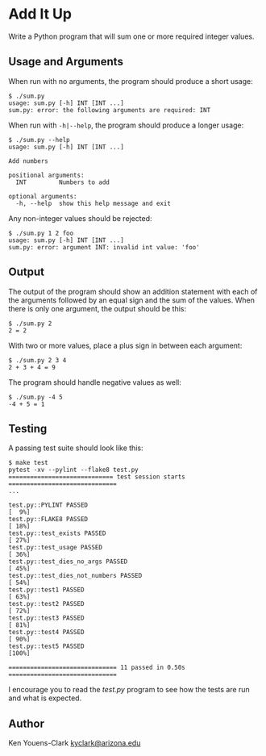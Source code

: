 # Add It Up

Write a Python program that will sum one or more required integer values.

## Usage and Arguments

When run with no arguments, the program should produce a short usage:

```
$ ./sum.py
usage: sum.py [-h] INT [INT ...]
sum.py: error: the following arguments are required: INT
```

When run with `-h|--help`, the program should produce a longer usage:

```
$ ./sum.py --help
usage: sum.py [-h] INT [INT ...]

Add numbers

positional arguments:
  INT         Numbers to add

optional arguments:
  -h, --help  show this help message and exit
```

Any non-integer values should be rejected:

```
$ ./sum.py 1 2 foo
usage: sum.py [-h] INT [INT ...]
sum.py: error: argument INT: invalid int value: 'foo'
```

## Output

The output of the program should show an addition statement with each of the arguments followed by an equal sign and the sum of the values.
When there is only one argument, the output should be this:

```
$ ./sum.py 2
2 = 2
```

With two or more values, place a plus sign in between each argument:

```
$ ./sum.py 2 3 4
2 + 3 + 4 = 9
```

The program should handle negative values as well:

```
$ ./sum.py -4 5
-4 + 5 = 1
```

## Testing

A passing test suite should look like this:

```
$ make test
pytest -xv --pylint --flake8 test.py
============================= test session starts ==============================
...

test.py::PYLINT PASSED                                                   [  9%]
test.py::FLAKE8 PASSED                                                   [ 18%]
test.py::test_exists PASSED                                              [ 27%]
test.py::test_usage PASSED                                               [ 36%]
test.py::test_dies_no_args PASSED                                        [ 45%]
test.py::test_dies_not_numbers PASSED                                    [ 54%]
test.py::test1 PASSED                                                    [ 63%]
test.py::test2 PASSED                                                    [ 72%]
test.py::test3 PASSED                                                    [ 81%]
test.py::test4 PASSED                                                    [ 90%]
test.py::test5 PASSED                                                    [100%]

============================== 11 passed in 0.50s ==============================
```

I encourage you to read the _test.py_ program to see how the tests are run and what is expected.

## Author

Ken Youens-Clark <kyclark@arizona.edu>
